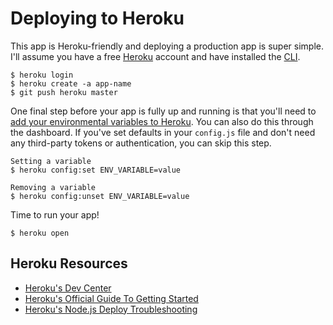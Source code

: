 # Deploying to Heroku
This app is Heroku-friendly and deploying a production app is super simple. I'll assume you have a free [Heroku](https://signup.heroku.com/dc) account and have installed the [CLI](https://devcenter.heroku.com/articles/heroku-cli).

```
$ heroku login
$ heroku create -a app-name
$ git push heroku master
```

One final step before your app is fully up and running is that you'll need to [add your environmental variables to Heroku](https://devcenter.heroku.com/articles/config-vars). You can also do this through the dashboard. If you've set defaults in your `config.js` file and don't need any third-party tokens or authentication, you can skip this step.

```
Setting a variable
$ heroku config:set ENV_VARIABLE=value

Removing a variable
$ heroku config:unset ENV_VARIABLE=value
```

Time to run your app!
```
$ heroku open
```

## Heroku Resources
- [Heroku's Dev Center](https://devcenter.heroku.com/articles/troubleshooting-node-deploys)
- [Heroku's Official Guide To Getting Started](https://devcenter.heroku.com/articles/getting-started-with-nodejs)
- [Heroku's Node.js Deploy Troubleshooting](https://devcenter.heroku.com/articles/troubleshooting-node-deploys)
